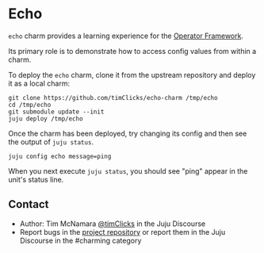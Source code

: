 # Echo

`echo` charm provides a learning experience for the [Operator Framework][].

Its primary role is to demonstrate how to access config values from within a charm.

To deploy the `echo` charm, clone it from the upstream repository and deploy it as a local charm:

```
git clone https://github.com/timClicks/echo-charm /tmp/echo
cd /tmp/echo
git submodule update --init
juju deploy /tmp/echo
```

Once the charm has been deployed, try changing its config and then see the output of `juju status`.

```
juju config echo message=ping
```

When you next execute `juju status`, you should see "ping" appear in the unit's status line.


Contact
-------
 - Author: Tim McNamara [@timClicks](https://discourse.juju.is/u/timclicks) in the Juju Discourse
 - Report bugs in the [project repository](https://github.com/timClicks/echo-charm/issues) or report them in the Juju Discourse in the #charming category


[Operator Framework]: https://github.com/canonical/operator